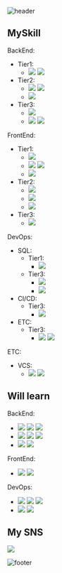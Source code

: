 ![header](https://capsule-render.vercel.app/api?type=slice&color=D0303C&text=Jang%MK&fontSize=40&fontColor=FFFFFF&fontAlign=85&fontAlignY=35&rotate=7)

## MySkill

BackEnd:
- Tier1:
  - <img src="https://img.shields.io/badge/Java-007396?style=flat-square&logo=Java&logoColor=white"/></a>
<img src="https://img.shields.io/badge/SpringBoot-6DB33F?style=flat-square&logo=SpringBoot&logoColor=white"/></a>
- Tier2:
  - <img src="https://img.shields.io/badge/Python-3766AB?style=flat-square&logo=Python&logoColor=white"/></a>
<img src="https://img.shields.io/badge/TensorFlow-FF6F00?style=flat-square&logo=TensorFlow&logoColor=white"/></a>
  - <img src="https://img.shields.io/badge/NodeJS-339933?style=flat-square&logo=Node.js&logoColor=white"/></a>
- Tier3:
  - <img src="https://img.shields.io/badge/C-A8B9CC?style=flat-square&logo=c&logoColor=white"/></a>
  - <img src="https://img.shields.io/badge/C%23-239120?style=flat-square&logo=c+sharp&logoColor=white"/></a>
<img src="https://img.shields.io/badge/Unity-000000?style=flat-square&logo=Unity&logoColor=white"/></a>

FrontEnd:
- Tier1:
  - <img src="https://img.shields.io/badge/HTML5-E34F26?style=flat-square&logo=HTML5&logoColor=white"/></a>
  - <img src="https://img.shields.io/badge/CSS3-1572B6?style=flat-square&logo=CSS3&logoColor=white"/></a>
 <img src="https://img.shields.io/badge/Sass-CC6699?style=flat-square&logo=sass&logoColor=white"/></a>
  - <img src="https://img.shields.io/badge/JavaScript-F7DF1E?style=flat-square&logo=JavaScript&logoColor=white"/></a>
- Tier2:
  - <img src="https://img.shields.io/badge/npm-CB3837?style=flat-square&logo=npm&logoColor=white"/></a>
  - <img src="https://img.shields.io/badge/TypeScript-3178C6?style=flat-square&logo=TypeScript&logoColor=white"/></a>
  - <img src="https://img.shields.io/badge/Vue-4FC08D?style=flat-square&logo=Vue.js&logoColor=white"/></a>
- Tier3:
  - <img src="https://img.shields.io/badge/Webpack-8DD6F9?style=flat-square&logo=Webpack&logoColor=white"/></a>

DevOps:
- SQL:
  - Tier1:
    -  <img src="https://img.shields.io/badge/OracleDB-F80000?style=flat-square&logo=Oracle&logoColor=white"/></a>
  - Tier3:
    - <img src="https://img.shields.io/badge/PostgreSQL-336791?style=flat-square&logo=PostgreSQL&logoColor=white"/></a>
    - <img src="https://img.shields.io/badge/MySQL-4479A1?style=flat-square&logo=MySQL&logoColor=white"/></a>  
- CI/CD:
  - Tier3:
    - <img src="https://img.shields.io/badge/TravisCI-3EAAAF?style=flat-square&logo=TravisCI&logoColor=white"/></a>
- ETC:
  - Tier3:
    - <img src="https://img.shields.io/badge/AWS-232F3E?style=flat-square&logo=Amazon+AWS&logoColor=white"/></a>
<img src="https://img.shields.io/badge/NGINX-009639?style=flat-square&logo=NGINX&logoColor=white"/></a>

ETC:
- VCS:
  - <img src="https://img.shields.io/badge/Git-F05032?style=flat-square&logo=Git&logoColor=white"/></a>
<img src="https://img.shields.io/badge/GitHub-181717?style=flat-square&logo=github&logoColor=white"/></a>


## Will learn
BackEnd:
- <img src="https://img.shields.io/badge/Go-00ADD8?style=flat-square&logo=Go&logoColor=white"/></a>
<img src="https://img.shields.io/badge/RUST-000000?style=flat-square&logo=RUST&logoColor=white"/></a>
<img src="https://img.shields.io/badge/Kotlin-0095D5?style=flat-square&logo=Kotlin&logoColor=white"/></a>
- <img src="https://img.shields.io/badge/Flask-000000?style=flat-square&logo=Flask&logoColor=white"/></a>
<img src="https://img.shields.io/badge/Django-092E20?style=flat-square&logo=Django&logoColor=white"/></a>
<img src="https://img.shields.io/badge/Pytorch-EE4C2C?style=flat-square&logo=Pytorch&logoColor=white"/></a>
- <img src="https://img.shields.io/badge/Deno-000000?style=flat-square&logo=Deno&logoColor=white"/></a>
<img src="https://img.shields.io/badge/NestJS-E0234E?style=flat-square&logo=NestJS&logoColor=white"/></a> 

FrontEnd:
- <img src="https://img.shields.io/badge/React-61DAFB?style=flat-square&logo=React&logoColor=white"/></a>
<img src="https://img.shields.io/badge/Svelte-FF3E00?style=flat-square&logo=Svelte&logoColor=white"/></a>   

DevOps:
- <img src="https://img.shields.io/badge/Jenkins-D24939?style=flat-square&logo=Jenkins&logoColor=white"/></a>
<img src="https://img.shields.io/badge/Docker-2496ED?style=flat-square&logo=Docker&logoColor=white"/></a>
<img src="https://img.shields.io/badge/Kubernetes-326CE5?style=flat-square&logo=kubernetes&logoColor=white"/></a>   
- <img src="https://img.shields.io/badge/MariaDB-003545?style=flat-square&logo=MariaDB&logoColor=white"/></a>
<img src="https://img.shields.io/badge/MongoDB-47A248?style=flat-square&logo=MongoDB&logoColor=white"/></a>   


## My SNS
<a href="https://www.instagram.com/jangmk97/"><img src="https://img.shields.io/badge/Instagram-E4405F?style=flat-square&logo=Instagram&logoColor=white"/></a>


![footer](https://capsule-render.vercel.app/api?section=footer&type=slice&color=134A9D)
